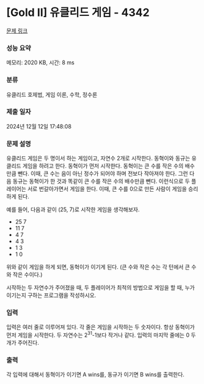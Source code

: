 # [Gold II] 유클리드 게임 - 4342 

[문제 링크](https://www.acmicpc.net/problem/4342) 

### 성능 요약

메모리: 2020 KB, 시간: 8 ms

### 분류

유클리드 호제법, 게임 이론, 수학, 정수론

### 제출 일자

2024년 12월 12일 17:48:08

### 문제 설명

<p>유클리드 게임은 두 명이서 하는 게임이고, 자연수 2개로 시작한다. 동혁이와 동규는 유클리드 게임을 하려고 한다. 동혁이가 먼저 시작한다. 동혁이는 큰 수를 작은 수의 배수만큼 뺀다. 이때, 큰 수는 음이 아닌 정수가 되어야 하며 전보다 작아져야 한다. 그런 다음 동규는 동혁이가 한 것과 똑같이 큰 수를 작은 수의 배수만큼 뺀다. 이런식으로 두 플레이어는 서로 번갈아가면서 게임을 한다. 이때, 큰 수를 0으로 만든 사람이 게임을 승리하게 된다.</p>

<p>예를 들어, 다음과 같이 (25, 7)로 시작한 게임을 생각해보자.</p>

<ul>
	<li>25 7</li>
	<li>11 7</li>
	<li>4 7</li>
	<li>4 3</li>
	<li>1 3</li>
	<li>1 0</li>
</ul>

<p>위와 같이 게임을 하게 되면, 동혁이가 이기게 된다. (큰 수와 작은 수는 각 턴에서 큰 수와 작은 수이다.)</p>

<p>시작하는 두 자연수가 주어졌을 때, 두 플레이어가 최적의 방법으로 게임을 할 때, 누가 이기는지 구하는 프로그램을 작성하시오.</p>

### 입력 

 <p>입력은 여러 줄로 이루어져 있다. 각 줄은 게임을 시작하는 두 숫자이다. 항상 동혁이가 먼저 게임을 시작한다. 두 자연수는 2<sup>31</sup>-1보다 작거나 같다. 입력의 마지막 줄에는 0 두 개가 주어진다.</p>

### 출력 

 <p>각 입력에 대해서 동혁이가 이기면 A wins를, 동규가 이기면 B wins를 출력한다.</p>

